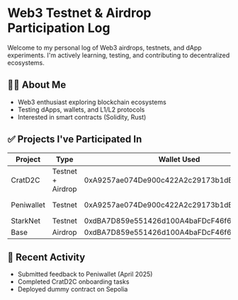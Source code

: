 # Web3 Testnet & Airdrop Participation Log

Welcome to my personal log of Web3 airdrops, testnets, and dApp experiments. I'm actively learning, testing, and contributing to decentralized ecosystems.

## 👨‍💻 About Me
- Web3 enthusiast exploring blockchain ecosystems
- Testing dApps, wallets, and L1/L2 protocols
- Interested in smart contracts (Solidity, Rust)

## ✅ Projects I've Participated In
| Project        | Type       | Wallet Used        | Status        |
|----------------|------------|--------------------|----------------|
| CratD2C        | Testnet + Airdrop |0xA9257ae074De900c422A2c29173b1dB9795807Ad | Active         |
| Peniwallet     | Testnet    | 0xA9257ae074De900c422A2c29173b1dB9795807Ad | Feedback submitted |
| StarkNet       | Testnet    | 0xdBA7D859e551426d100A4baFDcF46f6BC509Ad3c | Joined         |
| Base           | Airdrop    | 0xdBA7D859e551426d100A4baFDcF46f6BC509Ad3c | Completed      |


## 🧪 Recent Activity
- Submitted feedback to Peniwallet (April 2025)
- Completed CratD2C onboarding tasks
- Deployed dummy contract on Sepolia

